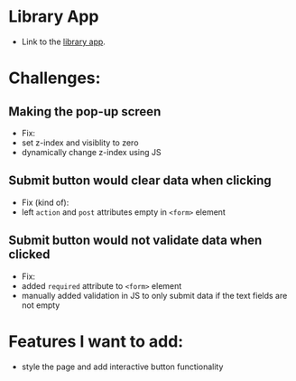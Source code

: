 # Library App
- Link to the [library app](https://awesomenessxp.github.io/library/).
# Challenges:
## Making the pop-up screen
- Fix:
- set z-index and visiblity to zero
- dynamically change z-index using JS
## Submit button would clear data when clicking
- Fix (kind of):
- left `action` and `post` attributes empty in `<form>` element
## Submit button would not validate data when clicked
- Fix:
- added `required` attribute to `<form>` element
- manually added validation in JS to only submit data if
    the text fields are not empty
# Features I want to add:
- style the page and add interactive button functionality